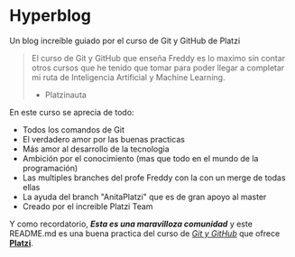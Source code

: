 # Hyperblog
Un blog increíble guiado por el curso de Git y GitHub de Platzi
> El curso de Git y GitHub que enseña Freddy es lo maximo sin contar otros cursos que he tenido que tomar para poder llegar a completar mi ruta de Inteligencia Artificial y Machine Learning.
> - Platzinauta

En este curso se aprecia de todo:
* Todos los comandos de Git
* El verdadero amor  por las buenas practicas
* Más amor al desarrollo de la tecnologia
* Ambición por el conocimiento (mas que todo en el mundo de la programación)
* Las multiples branches del profe Freddy con la con un merge de todas ellas
* La ayuda del branch "AnitaPlatzi" que es de gran apoyo al master
* Creado por el increible Platzi Team

Y como recordatorio, ***Esta es una maravilloza comunidad***  y este README.md es una buena practica del curso de [*Git y GitHub*](https://platzi.com/cursos/git-github/) que ofrece [**Platzi**](https://platzi.com/home).